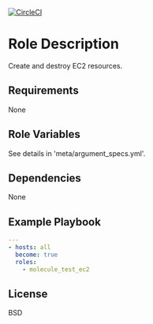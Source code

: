 [![CircleCI](https://circleci.com/gh/ansible-roles-mamono210/molecule_ec2_driver.svg?style=svg)](https://circleci.com/gh/ansible-roles-mamono210/molecule_ec2_driver)

Role Description
=========

Create and destroy EC2 resources.

Requirements
------------

None

Role Variables
--------------

See details in 'meta/argument_specs.yml'.

Dependencies
------------

None

Example Playbook
----------------

```YAML
---
- hosts: all
  become: true
  roles:
    - molecule_test_ec2
```

License
-------

BSD
